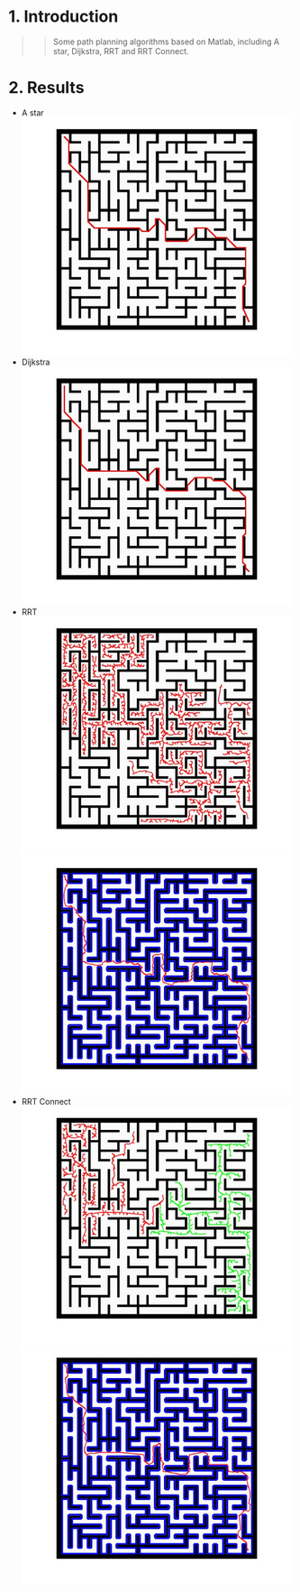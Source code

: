 # 1. Introduction
>>Some path planning algorithms based on Matlab, including A star, Dijkstra, RRT and RRT Connect.

# 2. Results
- A star
![image](https://github.com/lh9171338/Path-Planning-Algorithms/blob/master/results/maze-astar.jpg)
- Dijkstra
![image](https://github.com/lh9171338/Path-Planning-Algorithms/blob/master/results/maze-dijkstra.jpg)
- RRT
![image](https://github.com/lh9171338/Path-Planning-Algorithms/blob/master/results/maze-rrt-2.jpg)
![image](https://github.com/lh9171338/Path-Planning-Algorithms/blob/master/results/maze-rrt-1.jpg)
- RRT Connect
![image](https://github.com/lh9171338/Path-Planning-Algorithms/blob/master/results/maze-rrtconnect-2.jpg)
![image](https://github.com/lh9171338/Path-Planning-Algorithms/blob/master/results/maze-rrtconnect-1.jpg)

